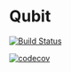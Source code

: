 # Qubit

[![Build Status](https://travis-ci.com/Xergon-sci/qubit.svg?branch=main)](https://travis-ci.com/Xergon-sci/qubit)

[![codecov](https://codecov.io/gh/Xergon-sci/qubit/branch/main/graph/badge.svg?token=WIGI0F5YTX)](undefined)